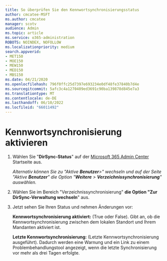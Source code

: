 ```yaml
---
title: So überprüfen Sie den Kennwortsynchronisierungsstatus
author: cmcatee-MSFT
ms.author: cmcatee
manager: scotv
audience: Admin
ms.topic: article
ms.service: o365-administration
ROBOTS: NOINDEX, NOFOLLOW
ms.localizationpriority: medium
search.appverid:
- MET150
- MOE150
- MEW150
- MED150
- MBS150
ms.date: 04/21/2020
ms.openlocfilehash: 796f0ffc25d7397e693234e0df48fe37840b7d4e
ms.sourcegitcommit: 5afc3c4a1270409ed3691c90ba139878d845e7a3
ms.translationtype: MT
ms.contentlocale: de-DE
ms.lasthandoff: 06/10/2022
ms.locfileid: "66011492"
---
```

# <a name="enable-password-sync"></a>Kennwortsynchronisierung aktivieren

1. Wählen Sie "**DirSync-Status**" auf der [Microsoft 365 Admin Center](https://admin.microsoft.com/adminportal/home?ref=homepage) Startseite aus.

     *Alternativ können Sie zu "Aktive **Benutzer**\>" wechseln und auf der Seite "Aktive **Benutzer**" die Option "**Weitere** \> **Verzeichnissynchronisierung**" auswählen.*

2. Wählen Sie im Bereich "Verzeichnissynchronisierung" **die Option "Zur DirSync-Verwaltung wechseln**" aus.

3. Jetzt sehen Sie Ihren Status und nehmen Änderungen vor:

    **Kennwortsynchronisierung aktiviert:** (True oder False). Gibt an, ob die Kennwortsynchronisierung zwischen dem lokalen Standort und Ihrem Mandanten aktiviert ist.

    **Letzte Kennwortsynchronisierung:** (Letzte Kennwortsynchronisierung ausgeführt). Dadurch werden eine Warnung und ein Link zu einem Problembehandlungstool angezeigt, wenn die letzte Synchronisierung vor mehr als drei Tagen erfolgte.
